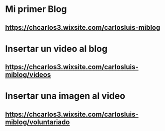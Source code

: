 # Mi primer Blog
## https://chcarlos3.wixsite.com/carlosluis-miblog

# Insertar un video al blog
## https://chcarlos3.wixsite.com/carlosluis-miblog/videos

# Insertar una imagen al video
## https://chcarlos3.wixsite.com/carlosluis-miblog/voluntariado
